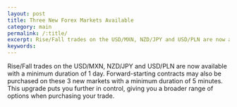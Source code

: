 ```yaml
---
layout: post
title: Three New Forex Markets Available
category: main
permalink: /:title/
excerpt: Rise/Fall trades on the USD/MXN, NZD/JPY and USD/PLN are now available with a minimum duration of 1 day.
keywords:
---
```


Rise/Fall trades on the USD/MXN, NZD/JPY and USD/PLN are now available with a minimum duration of 1 day. Forward-starting contracts may also be purchased on these 3 new markets with a minimum duration of 5 minutes. This upgrade puts you further in control, giving you a broader range of options when purchasing your trade.

